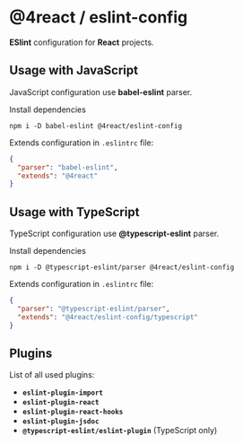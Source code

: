 # @4react / eslint-config

**ESlint** configuration for **React** projects.

## Usage with JavaScript
JavaScript configuration use **babel-eslint** parser.

Install dependencies
```
npm i -D babel-eslint @4react/eslint-config
```

Extends configuration in `.eslintrc` file:
```json
{
  "parser": "babel-eslint",
  "extends": "@4react"
}
```

## Usage with TypeScript
TypeScript configuration use **@typescript-eslint** parser.

Install dependencies
```
npm i -D @typescript-eslint/parser @4react/eslint-config
```

Extends configuration in `.eslintrc` file:
```json
{
  "parser": "@typescript-eslint/parser",
  "extends": "@4react/eslint-config/typescript"
}
```

## Plugins

List of all used plugins:
 - **`eslint-plugin-import`**
 - **`eslint-plugin-react`**
 - **`eslint-plugin-react-hooks`**
 - **`eslint-plugin-jsdoc`**
 - **`@typescript-eslint/eslint-plugin`** (TypeScript only)
